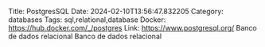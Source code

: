 Title: PostgresSQL
Date: 2024-02-10T13:56:47.832205
Category: databases
Tags: sql,relational,database
Docker: https://hub.docker.com/_/postgres
Link: https://www.postgresql.org/
Banco de dados relacional
Banco de dados relacional
